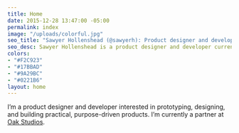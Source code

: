 ```yaml
---
title: Home
date: 2015-12-28 13:47:00 -05:00
permalink: index
image: "/uploads/colorful.jpg"
seo_title: "Sawyer Hollenshead (@sawyerh): Product designer and developer"
seo_desc: Sawyer Hollenshead is a product designer and developer currently at Oak Studios.
colors:
- "#F2C923"
- "#17BBAD"
- "#9A29BC"
- "#0221B6"
layout: home
---
```


I’m a product designer and developer interested in prototyping, designing, and building practical, purpose-driven products. I’m currently a partner at [Oak Studios](http://oak.is).